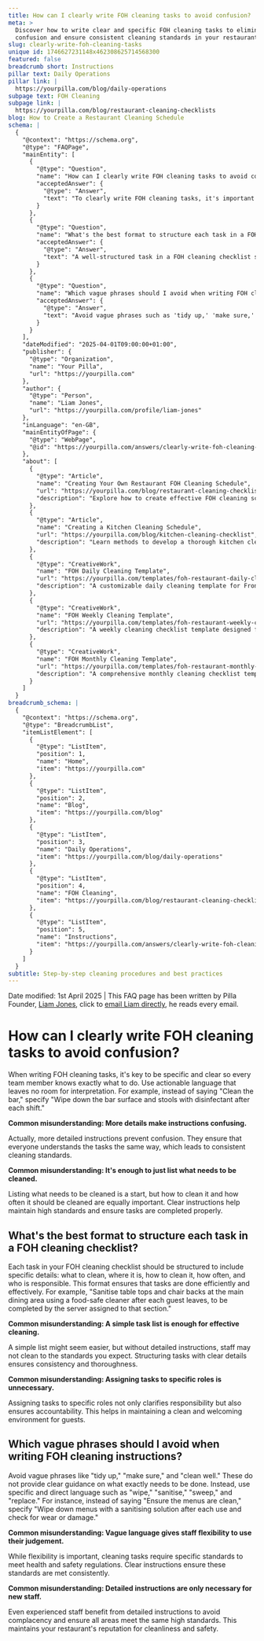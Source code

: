 ```yaml
---
title: How can I clearly write FOH cleaning tasks to avoid confusion?
meta: >
  Discover how to write clear and specific FOH cleaning tasks to eliminate
  confusion and ensure consistent cleaning standards in your restaurant.
slug: clearly-write-foh-cleaning-tasks
unique id: 1746627231148x462308625714568300
featured: false
breadcrumb short: Instructions
pillar text: Daily Operations
pillar link: |
  https://yourpilla.com/blog/daily-operations
subpage text: FOH Cleaning
subpage link: |
  https://yourpilla.com/blog/restaurant-cleaning-checklists
blog: How to Create a Restaurant Cleaning Schedule
schema: |
  {
    "@context": "https://schema.org",
    "@type": "FAQPage",
    "mainEntity": [
      {
        "@type": "Question",
        "name": "How can I clearly write FOH cleaning tasks to avoid confusion?",
        "acceptedAnswer": {
          "@type": "Answer",
          "text": "To clearly write FOH cleaning tasks, it's important to provide specific and detailed instructions to avoid confusion and ensure consistency in cleaning standards. Articulate tasks using explicit, actionable language that leaves no room for interpretation. For example, specify 'Wipe down the bar surface and stools with disinfectant after each shift' instead of saying 'Clean the bar,' enhancing clarity and accountability."
        }
      },
      {
        "@type": "Question",
        "name": "What's the best format to structure each task in a FOH cleaning checklist?",
        "acceptedAnswer": {
          "@type": "Answer",
          "text": "A well-structured task in a FOH cleaning checklist should include specific details: what to clean, the location, the method of cleaning, frequency, and who is responsible. This clear structure helps ensure tasks are performed efficiently and effectively. For instance, detail a task as 'Sanitise table tops and chair backs at the main dining area using a food-safe cleaner after each guest leaves, to be completed by the server assigned to that section.'"
        }
      },
      {
        "@type": "Question",
        "name": "Which vague phrases should I avoid when writing FOH cleaning instructions?",
        "acceptedAnswer": {
          "@type": "Answer",
          "text": "Avoid vague phrases such as 'tidy up,' 'make sure,' and 'clean well' in FOH cleaning instructions. These do not provide clear guidance. Instead, use specific terms like 'wipe,' 'sanitise,' 'sweep,' and 'replace.' Clearly state tasks, for example, specify 'Wipe down menus with a sanitising solution after each use and check for wear or damage' instead of 'Ensure the menus are clean.'"
        }
      }
    ],
    "dateModified": "2025-04-01T09:00:00+01:00",
    "publisher": {
      "@type": "Organization",
      "name": "Your Pilla",
      "url": "https://yourpilla.com"
    },
    "author": {
      "@type": "Person",
      "name": "Liam Jones",
      "url": "https://yourpilla.com/profile/liam-jones"
    },
    "inLanguage": "en-GB",
    "mainEntityOfPage": {
      "@type": "WebPage",
      "@id": "https://yourpilla.com/answers/clearly-write-foh-cleaning-tasks"
    },
    "about": [
      {
        "@type": "Article",
        "name": "Creating Your Own Restaurant FOH Cleaning Schedule",
        "url": "https://yourpilla.com/blog/restaurant-cleaning-checklists",
        "description": "Explore how to create effective FOH cleaning schedules to maintain high standards of cleanliness in your restaurant."
      },
      {
        "@type": "Article",
        "name": "Creating a Kitchen Cleaning Schedule",
        "url": "https://yourpilla.com/blog/kitchen-cleaning-checklist",
        "description": "Learn methods to develop a thorough kitchen cleaning schedule to ensure safety and hygiene in your restaurant."
      },
      {
        "@type": "CreativeWork",
        "name": "FOH Daily Cleaning Template",
        "url": "https://yourpilla.com/templates/foh-restaurant-daily-cleaning",
        "description": "A customizable daily cleaning template for Front of House areas in restaurants to ensure routine cleanliness."
      },
      {
        "@type": "CreativeWork",
        "name": "FOH Weekly Cleaning Template",
        "url": "https://yourpilla.com/templates/foh-restaurant-weekly-cleaning",
        "description": "A weekly cleaning checklist template designed for maintaining high standards of cleanliness in Front of House operations."
      },
      {
        "@type": "CreativeWork",
        "name": "FOH Monthly Cleaning Template",
        "url": "https://yourpilla.com/templates/foh-restaurant-monthly-cleaning",
        "description": "A comprehensive monthly cleaning checklist template for Front of House areas, ensuring long-term hygiene and upkeep."
      }
    ]
  }
breadcrumb_schema: |
  {
    "@context": "https://schema.org",
    "@type": "BreadcrumbList",
    "itemListElement": [
      {
        "@type": "ListItem",
        "position": 1,
        "name": "Home",
        "item": "https://yourpilla.com"
      },
      {
        "@type": "ListItem",
        "position": 2,
        "name": "Blog",
        "item": "https://yourpilla.com/blog"
      },
      {
        "@type": "ListItem",
        "position": 3,
        "name": "Daily Operations",
        "item": "https://yourpilla.com/blog/daily-operations"
      },
      {
        "@type": "ListItem",
        "position": 4,
        "name": "FOH Cleaning",
        "item": "https://yourpilla.com/blog/restaurant-cleaning-checklists"
      },
      {
        "@type": "ListItem",
        "position": 5,
        "name": "Instructions",
        "item": "https://yourpilla.com/answers/clearly-write-foh-cleaning-tasks"
      }
    ]
  }
subtitle: Step-by-step cleaning procedures and best practices
---
```


Date modified: 1st April 2025 | This FAQ page has been written by Pilla Founder, [Liam Jones](https://yourpilla.com/profile/liam-jones), click to [email Liam directly](https://mailto:liam@yourpilla.com), he reads every email.

# How can I clearly write FOH cleaning tasks to avoid confusion?

When writing FOH cleaning tasks, it's key to be specific and clear so every team member knows exactly what to do. Use actionable language that leaves no room for interpretation. For example, instead of saying "Clean the bar," specify "Wipe down the bar surface and stools with disinfectant after each shift."

**Common misunderstanding: More details make instructions confusing.**

Actually, more detailed instructions prevent confusion. They ensure that everyone understands the tasks the same way, which leads to consistent cleaning standards.

**Common misunderstanding: It's enough to just list what needs to be cleaned.**

Listing what needs to be cleaned is a start, but how to clean it and how often it should be cleaned are equally important. Clear instructions help maintain high standards and ensure tasks are completed properly.

## What's the best format to structure each task in a FOH cleaning checklist?

Each task in your FOH cleaning checklist should be structured to include specific details: what to clean, where it is, how to clean it, how often, and who is responsible. This format ensures that tasks are done efficiently and effectively. For example, "Sanitise table tops and chair backs at the main dining area using a food-safe cleaner after each guest leaves, to be completed by the server assigned to that section."

**Common misunderstanding: A simple task list is enough for effective cleaning.**

A simple list might seem easier, but without detailed instructions, staff may not clean to the standards you expect. Structuring tasks with clear details ensures consistency and thoroughness.

**Common misunderstanding: Assigning tasks to specific roles is unnecessary.**

Assigning tasks to specific roles not only clarifies responsibility but also ensures accountability. This helps in maintaining a clean and welcoming environment for guests.

## Which vague phrases should I avoid when writing FOH cleaning instructions?

Avoid vague phrases like "tidy up," "make sure," and "clean well." These do not provide clear guidance on what exactly needs to be done. Instead, use specific and direct language such as "wipe," "sanitise," "sweep," and "replace." For instance, instead of saying "Ensure the menus are clean," specify "Wipe down menus with a sanitising solution after each use and check for wear or damage."

**Common misunderstanding: Vague language gives staff flexibility to use their judgement.**

While flexibility is important, cleaning tasks require specific standards to meet health and safety regulations. Clear instructions ensure these standards are met consistently.

**Common misunderstanding: Detailed instructions are only necessary for new staff.**

Even experienced staff benefit from detailed instructions to avoid complacency and ensure all areas meet the same high standards. This maintains your restaurant's reputation for cleanliness and safety.
